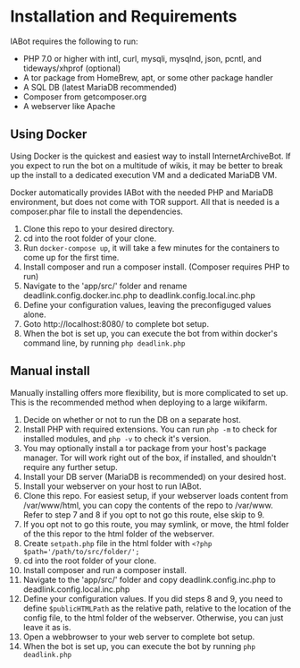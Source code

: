 # Installation and Requirements
IABot requires the following to run:

* PHP 7.0 or higher with intl, curl, mysqli, mysqlnd, json, pcntl, and tideways/xhprof (optional)
* A tor package from HomeBrew, apt, or some other package handler
* A SQL DB (latest MariaDB recommended)
* Composer from getcomposer.org
* A webserver like Apache

## Using Docker
Using Docker is the quickest and easiest way to install InternetArchiveBot.  If you expect to run the bot on a multitude of wikis, it may be better to break up the install to a dedicated execution VM and a dedicated MariaDB VM.

Docker automatically provides IABot with the needed PHP and MariaDB environment, but does not come with TOR support.  All that is needed is a composer.phar file to install the dependencies.

1. Clone this repo to your desired directory.
2. cd into the root folder of your clone.
3. Run `docker-compose up`, it will take a few minutes for the containers to come up for the first time.
4. Install composer and run a composer install. (Composer requires PHP to run)
5. Navigate to the 'app/src/' folder and rename deadlink.config.docker.inc.php to deadlink.config.local.inc.php
6. Define your configuration values, leaving the preconfiguged values alone.
7. Goto http://localhost:8080/ to complete bot setup.
8. When the bot is set up, you can execute the bot from within docker's command line, by running `php deadlink.php`

## Manual install
Manually installing offers more flexibility, but is more complicated to set up.  This is the recommended method when deploying to a large wikifarm.

1. Decide on whether or not to run the DB on a separate host.
2. Install PHP with required extensions.  You can run `php -m` to check for installed modules, and `php -v` to check it's version.
3. You may optionally install a tor package from your host's package manager.  Tor will work right out of the box, if installed, and shouldn't require any further setup.
4. Install your DB server (MariaDB is recommended) on your desired host.
5. Install your webserver on your host to run IABot.
6. Clone this repo.  For easiest setup, if your webserver loads content from /var/www/html, you can copy the contents of the repo to /var/www.  Refer to step 7 and 8 if you opt to not go this route, else skip to 9.
7. If you opt not to go this route, you may symlink, or move, the html folder of the this repor to the html folder of the webserver.
8. Create `setpath.php` file in the html folder with `<?php $path='/path/to/src/folder/';`
9. cd into the root folder of your clone.
10. Install composer and run a composer install.
11. Navigate to the 'app/src/' folder and copy deadlink.config.inc.php to deadlink.config.local.inc.php
12. Define your configuration values.  If you did steps 8 and 9, you need to define `$publicHTMLPath` as the relative path, relative to the location of the config file, to the html folder of the webserver.  Otherwise, you can just leave it as is.
13. Open a webbrowser to your web server to complete bot setup.
14. When the bot is set up, you can execute the bot by running `php deadlink.php`
